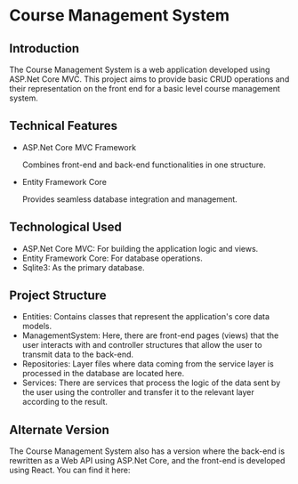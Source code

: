 # Course Management System

## Introduction

The Course Management System is a web application developed using ASP.Net Core MVC. This project aims to provide basic CRUD operations and their representation on the front end for a basic level course management system.

## Technical Features

* ASP.Net Core MVC Framework

  Combines front-end and back-end functionalities in one structure.

* Entity Framework Core
  
  Provides seamless database integration and management.

## Technological Used

* ASP.Net Core MVC: For building the application logic and views.
* Entity Framework Core: For database operations.
* Sqlite3: As the primary database.

## Project Structure
* Entities: Contains classes that represent the application's core data models.
* ManagementSystem: Here, there are front-end pages (views) that the user interacts with and controller structures that allow the user to transmit data to the back-end.
* Repositories: Layer files where data coming from the service layer is processed in the database are located here.
* Services: There are services that process the logic of the data sent by the user using the controller and transfer it to the relevant layer according to the result.

## Alternate Version
The Course Management System also has a version where the back-end is rewritten as a Web API using ASP.Net Core, and the front-end is developed using React. You can find it here:

<a href="https://github.com/mahmudbera/CourseManagementSystemWebApi" target="_blank"> </a>
